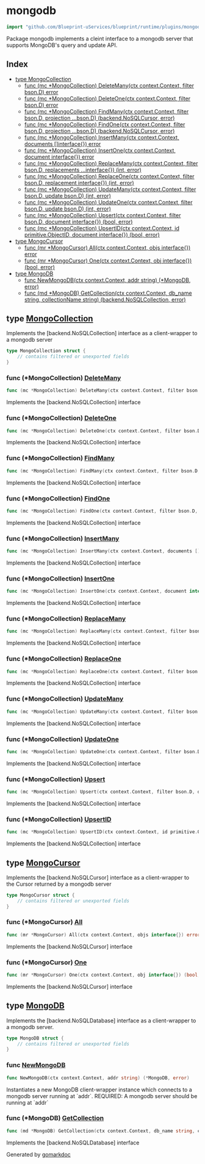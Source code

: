 <!-- Code generated by gomarkdoc. DO NOT EDIT -->

# mongodb

```go
import "github.com/Blueprint-uServices/blueprint/runtime/plugins/mongodb"
```

Package mongodb implements a cleint interface to a mongodb server that supports MongoDB's query and update API.

## Index

- [type MongoCollection](<#MongoCollection>)
  - [func \(mc \*MongoCollection\) DeleteMany\(ctx context.Context, filter bson.D\) error](<#MongoCollection.DeleteMany>)
  - [func \(mc \*MongoCollection\) DeleteOne\(ctx context.Context, filter bson.D\) error](<#MongoCollection.DeleteOne>)
  - [func \(mc \*MongoCollection\) FindMany\(ctx context.Context, filter bson.D, projection ...bson.D\) \(backend.NoSQLCursor, error\)](<#MongoCollection.FindMany>)
  - [func \(mc \*MongoCollection\) FindOne\(ctx context.Context, filter bson.D, projection ...bson.D\) \(backend.NoSQLCursor, error\)](<#MongoCollection.FindOne>)
  - [func \(mc \*MongoCollection\) InsertMany\(ctx context.Context, documents \[\]interface\{\}\) error](<#MongoCollection.InsertMany>)
  - [func \(mc \*MongoCollection\) InsertOne\(ctx context.Context, document interface\{\}\) error](<#MongoCollection.InsertOne>)
  - [func \(mc \*MongoCollection\) ReplaceMany\(ctx context.Context, filter bson.D, replacements ...interface\{\}\) \(int, error\)](<#MongoCollection.ReplaceMany>)
  - [func \(mc \*MongoCollection\) ReplaceOne\(ctx context.Context, filter bson.D, replacement interface\{\}\) \(int, error\)](<#MongoCollection.ReplaceOne>)
  - [func \(mc \*MongoCollection\) UpdateMany\(ctx context.Context, filter bson.D, update bson.D\) \(int, error\)](<#MongoCollection.UpdateMany>)
  - [func \(mc \*MongoCollection\) UpdateOne\(ctx context.Context, filter bson.D, update bson.D\) \(int, error\)](<#MongoCollection.UpdateOne>)
  - [func \(mc \*MongoCollection\) Upsert\(ctx context.Context, filter bson.D, document interface\{\}\) \(bool, error\)](<#MongoCollection.Upsert>)
  - [func \(mc \*MongoCollection\) UpsertID\(ctx context.Context, id primitive.ObjectID, document interface\{\}\) \(bool, error\)](<#MongoCollection.UpsertID>)
- [type MongoCursor](<#MongoCursor>)
  - [func \(mr \*MongoCursor\) All\(ctx context.Context, objs interface\{\}\) error](<#MongoCursor.All>)
  - [func \(mr \*MongoCursor\) One\(ctx context.Context, obj interface\{\}\) \(bool, error\)](<#MongoCursor.One>)
- [type MongoDB](<#MongoDB>)
  - [func NewMongoDB\(ctx context.Context, addr string\) \(\*MongoDB, error\)](<#NewMongoDB>)
  - [func \(md \*MongoDB\) GetCollection\(ctx context.Context, db\_name string, collectionName string\) \(backend.NoSQLCollection, error\)](<#MongoDB.GetCollection>)


<a name="MongoCollection"></a>
## type [MongoCollection](<https://gitlab.mpi-sws.org/cld/blueprint2/blueprint/blob/main/runtime/plugins/mongodb/nosqldb.go#L21-L23>)

Implements the \[backend.NoSQLCollection\] interface as a client\-wrapper to a mongodb server

```go
type MongoCollection struct {
    // contains filtered or unexported fields
}
```

<a name="MongoCollection.DeleteMany"></a>
### func \(\*MongoCollection\) [DeleteMany](<https://gitlab.mpi-sws.org/cld/blueprint2/blueprint/blob/main/runtime/plugins/mongodb/nosqldb.go#L58>)

```go
func (mc *MongoCollection) DeleteMany(ctx context.Context, filter bson.D) error
```

Implements the \[backend.NoSQLCollection\] interface

<a name="MongoCollection.DeleteOne"></a>
### func \(\*MongoCollection\) [DeleteOne](<https://gitlab.mpi-sws.org/cld/blueprint2/blueprint/blob/main/runtime/plugins/mongodb/nosqldb.go#L49>)

```go
func (mc *MongoCollection) DeleteOne(ctx context.Context, filter bson.D) error
```

Implements the \[backend.NoSQLCollection\] interface

<a name="MongoCollection.FindMany"></a>
### func \(\*MongoCollection\) [FindMany](<https://gitlab.mpi-sws.org/cld/blueprint2/blueprint/blob/main/runtime/plugins/mongodb/nosqldb.go#L105>)

```go
func (mc *MongoCollection) FindMany(ctx context.Context, filter bson.D, projection ...bson.D) (backend.NoSQLCursor, error)
```

Implements the \[backend.NoSQLCollection\] interface

<a name="MongoCollection.FindOne"></a>
### func \(\*MongoCollection\) [FindOne](<https://gitlab.mpi-sws.org/cld/blueprint2/blueprint/blob/main/runtime/plugins/mongodb/nosqldb.go#L78>)

```go
func (mc *MongoCollection) FindOne(ctx context.Context, filter bson.D, projection ...bson.D) (backend.NoSQLCursor, error)
```

Implements the \[backend.NoSQLCollection\] interface

<a name="MongoCollection.InsertMany"></a>
### func \(\*MongoCollection\) [InsertMany](<https://gitlab.mpi-sws.org/cld/blueprint2/blueprint/blob/main/runtime/plugins/mongodb/nosqldb.go#L71>)

```go
func (mc *MongoCollection) InsertMany(ctx context.Context, documents []interface{}) error
```

Implements the \[backend.NoSQLCollection\] interface

<a name="MongoCollection.InsertOne"></a>
### func \(\*MongoCollection\) [InsertOne](<https://gitlab.mpi-sws.org/cld/blueprint2/blueprint/blob/main/runtime/plugins/mongodb/nosqldb.go#L64>)

```go
func (mc *MongoCollection) InsertOne(ctx context.Context, document interface{}) error
```

Implements the \[backend.NoSQLCollection\] interface

<a name="MongoCollection.ReplaceMany"></a>
### func \(\*MongoCollection\) [ReplaceMany](<https://gitlab.mpi-sws.org/cld/blueprint2/blueprint/blob/main/runtime/plugins/mongodb/nosqldb.go#L183>)

```go
func (mc *MongoCollection) ReplaceMany(ctx context.Context, filter bson.D, replacements ...interface{}) (int, error)
```

Implements the \[backend.NoSQLCollection\] interface

<a name="MongoCollection.ReplaceOne"></a>
### func \(\*MongoCollection\) [ReplaceOne](<https://gitlab.mpi-sws.org/cld/blueprint2/blueprint/blob/main/runtime/plugins/mongodb/nosqldb.go#L173>)

```go
func (mc *MongoCollection) ReplaceOne(ctx context.Context, filter bson.D, replacement interface{}) (int, error)
```

Implements the \[backend.NoSQLCollection\] interface

<a name="MongoCollection.UpdateMany"></a>
### func \(\*MongoCollection\) [UpdateMany](<https://gitlab.mpi-sws.org/cld/blueprint2/blueprint/blob/main/runtime/plugins/mongodb/nosqldb.go#L145>)

```go
func (mc *MongoCollection) UpdateMany(ctx context.Context, filter bson.D, update bson.D) (int, error)
```

Implements the \[backend.NoSQLCollection\] interface

<a name="MongoCollection.UpdateOne"></a>
### func \(\*MongoCollection\) [UpdateOne](<https://gitlab.mpi-sws.org/cld/blueprint2/blueprint/blob/main/runtime/plugins/mongodb/nosqldb.go#L135>)

```go
func (mc *MongoCollection) UpdateOne(ctx context.Context, filter bson.D, update bson.D) (int, error)
```

Implements the \[backend.NoSQLCollection\] interface

<a name="MongoCollection.Upsert"></a>
### func \(\*MongoCollection\) [Upsert](<https://gitlab.mpi-sws.org/cld/blueprint2/blueprint/blob/main/runtime/plugins/mongodb/nosqldb.go#L155>)

```go
func (mc *MongoCollection) Upsert(ctx context.Context, filter bson.D, document interface{}) (bool, error)
```

Implements the \[backend.NoSQLCollection\] interface

<a name="MongoCollection.UpsertID"></a>
### func \(\*MongoCollection\) [UpsertID](<https://gitlab.mpi-sws.org/cld/blueprint2/blueprint/blob/main/runtime/plugins/mongodb/nosqldb.go#L167>)

```go
func (mc *MongoCollection) UpsertID(ctx context.Context, id primitive.ObjectID, document interface{}) (bool, error)
```

Implements the \[backend.NoSQLCollection\] interface

<a name="MongoCursor"></a>
## type [MongoCursor](<https://gitlab.mpi-sws.org/cld/blueprint2/blueprint/blob/main/runtime/plugins/mongodb/nosqldb.go#L188-L190>)

Implements the \[backend.NoSQLCursor\] interface as a client\-wrapper to the Cursor returned by a mongodb server

```go
type MongoCursor struct {
    // contains filtered or unexported fields
}
```

<a name="MongoCursor.All"></a>
### func \(\*MongoCursor\) [All](<https://gitlab.mpi-sws.org/cld/blueprint2/blueprint/blob/main/runtime/plugins/mongodb/nosqldb.go#L210>)

```go
func (mr *MongoCursor) All(ctx context.Context, objs interface{}) error
```

Implements the \[backend.NoSQLCursor\] interface

<a name="MongoCursor.One"></a>
### func \(\*MongoCursor\) [One](<https://gitlab.mpi-sws.org/cld/blueprint2/blueprint/blob/main/runtime/plugins/mongodb/nosqldb.go#L193>)

```go
func (mr *MongoCursor) One(ctx context.Context, obj interface{}) (bool, error)
```

Implements the \[backend.NoSQLCursor\] interface

<a name="MongoDB"></a>
## type [MongoDB](<https://gitlab.mpi-sws.org/cld/blueprint2/blueprint/blob/main/runtime/plugins/mongodb/nosqldb.go#L16-L18>)

Implements the \[backend.NoSQLDatabase\] interface as a client\-wrapper to a mongodb server.

```go
type MongoDB struct {
    // contains filtered or unexported fields
}
```

<a name="NewMongoDB"></a>
### func [NewMongoDB](<https://gitlab.mpi-sws.org/cld/blueprint2/blueprint/blob/main/runtime/plugins/mongodb/nosqldb.go#L27>)

```go
func NewMongoDB(ctx context.Context, addr string) (*MongoDB, error)
```

Instantiates a new MongoDB client\-wrapper instance which connects to a mongodb server running at \`addr\`. REQUIRED: A mongodb server should be running at \`addr\`

<a name="MongoDB.GetCollection"></a>
### func \(\*MongoDB\) [GetCollection](<https://gitlab.mpi-sws.org/cld/blueprint2/blueprint/blob/main/runtime/plugins/mongodb/nosqldb.go#L40>)

```go
func (md *MongoDB) GetCollection(ctx context.Context, db_name string, collectionName string) (backend.NoSQLCollection, error)
```

Implements the \[backend.NoSQLDatabase\] interface

Generated by [gomarkdoc](<https://github.com/princjef/gomarkdoc>)
